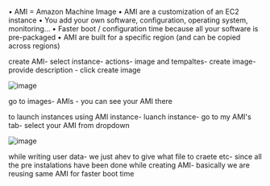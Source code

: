 • AMI = Amazon Machine Image
• AMI are a customization of an EC2 instance
• You add your own software, configuration, operating system, monitoring...
• Faster boot / configuration time because all your software is pre-packaged
• AMI are built for a specific region (and can be copied across regions)


create AMI-
select instance- actions- image and tempaltes- create image- provide description - click create image

![image](https://user-images.githubusercontent.com/107784718/212532418-cf877a31-50af-4aff-936c-430aa89f2ba8.png)

go to images- AMIs - you can see your AMI there

to launch instances using AMI
instance- luanch instance- go to my AMI's tab- select your AMI from dropdown

![image](https://user-images.githubusercontent.com/107784718/212532475-56b89f3d-1ef4-4b64-a278-8305cfd0d8ef.png)

while writing user data- we just ahev to give what file to craete etc- since all the pre instalations have been done while creating AMI- basically we are reusing same AMI for faster boot time
